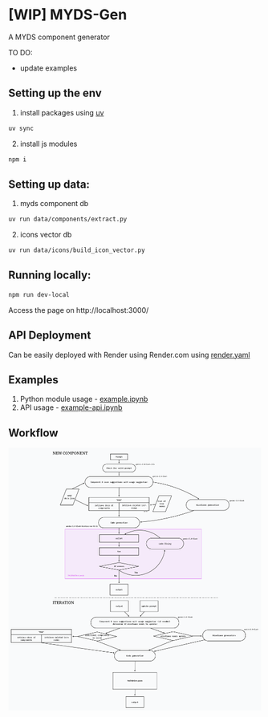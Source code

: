 # [WIP] MYDS-Gen
A MYDS component generator

TO DO:
- update examples

## Setting up the env
1. install packages using [uv](https://github.com/astral-sh/uv)
```sh
uv sync
```

2. install js modules
```sh
npm i
```

## Setting up data:
1. myds component db
```sh
uv run data/components/extract.py
```

2. icons vector db
```sh
uv run data/icons/build_icon_vector.py
```

## Running locally:
```sh
npm run dev-local
```
Access the page on http://localhost:3000/

## API Deployment
Can be easily deployed with Render using Render.com using [render.yaml](render.yaml)



## Examples
1. Python module usage - [example.ipynb](examples/example.ipynb)
2. API usage - [example-api.ipynb](examples/example-api.ipynb)

## Workflow
![workflow](process.png)